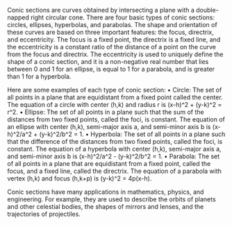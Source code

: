 Conic sections are curves obtained by intersecting a plane with a double-napped right circular cone. There are four basic types of conic sections: circles, ellipses, hyperbolas, and parabolas. The shape and orientation of these curves are based on three important features: the focus, directrix, and eccentricity. The focus is a fixed point, the directrix is a fixed line, and the eccentricity is a constant ratio of the distance of a point on the curve from the focus and directrix. The eccentricity is used to uniquely define the shape of a conic section, and it is a non-negative real number that lies between 0 and 1 for an ellipse, is equal to 1 for a parabola, and is greater than 1 for a hyperbola.

Here are some examples of each type of conic section:
•	Circle: The set of all points in a plane that are equidistant from a fixed point called the center. The equation of a circle with center (h,k) and radius r is (x-h)^2 + (y-k)^2 = r^2.
•	Ellipse: The set of all points in a plane such that the sum of the distances from two fixed points, called the foci, is constant. The equation of an ellipse with center (h,k), semi-major axis a, and semi-minor axis b is (x-h)^2/a^2 + (y-k)^2/b^2 = 1.
•	Hyperbola: The set of all points in a plane such that the difference of the distances from two fixed points, called the foci, is constant. The equation of a hyperbola with center (h,k), semi-major axis a, and semi-minor axis b is (x-h)^2/a^2 - (y-k)^2/b^2 = 1.
•	Parabola: The set of all points in a plane that are equidistant from a fixed point, called the focus, and a fixed line, called the directrix. The equation of a parabola with vertex (h,k) and focus (h,k+p) is (y-k)^2 = 4p(x-h).

Conic sections have many applications in mathematics, physics, and engineering. For example, they are used to describe the orbits of planets and other celestial bodies, the shapes of mirrors and lenses, and the trajectories of projectiles.
